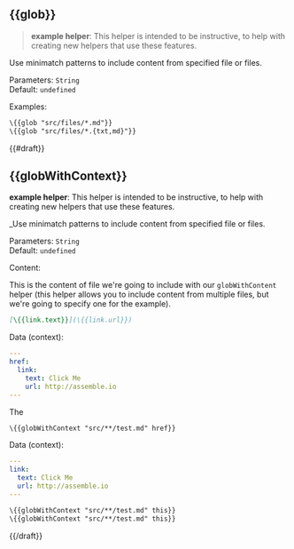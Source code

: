 ## \{{glob}}

> **example helper**: This helper is intended to be instructive, to help with creating new helpers that use these features.

Use minimatch patterns to include content from specified file or files.

Parameters: `String`
<br> Default: `undefined`

Examples:

```handlebars
\{{glob "src/files/*.md"}}
\{{glob "src/files/*.{txt,md}"}}
```

{{#draft}}
## \{{globWithContext}}
**example helper**: This helper is intended to be instructive, to help with creating new helpers that use these features.

_Use minimatch patterns to include content from specified file or files.

Parameters: `String`
<br> Default: `undefined`

Content:

This is the content of file we're going to include with our `globWithContent` helper (this helper allows you to include content from multiple files, but we're going to specify one for the example).

```markdown
[\{{link.text}}](\{{link.url}})
```

Data (context):

```yaml
---
href:
  link:
    text: Click Me
    url: http://assemble.io
---
```

The

```handlebars
\{{globWithContext "src/**/test.md" href}}
```

Data (context):

```yaml
---
link:
  text: Click Me
  url: http://assemble.io
---
```

```handlebars
\{{globWithContext "src/**/test.md" this}}
\{{globWithContext "src/**/test.md" this}}
```
{{/draft}}